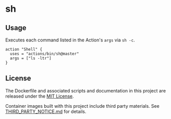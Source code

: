 # sh

## Usage

Executes each command listed in the Action's `args` via `sh -c`.

```
action "Shell" {
  uses = "actions/bin/sh@master"
  args = ["ls -ltr"]
}
```

## License

The Dockerfile and associated scripts and documentation in this project are released under the [MIT License](LICENSE).

Container images built with this project include third party materials. See [THIRD_PARTY_NOTICE.md](THIRD_PARTY_NOTICE.md) for details.
